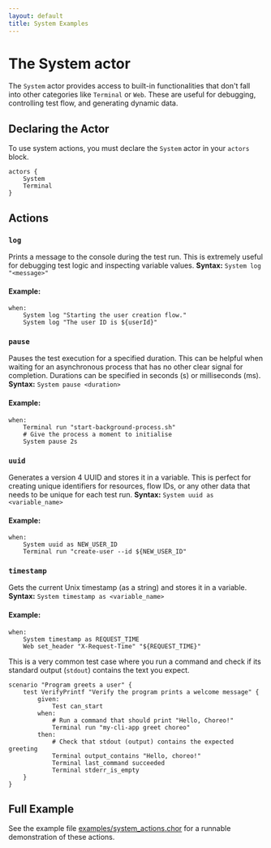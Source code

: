 ```yaml
---
layout: default
title: System Examples
---
```


# The System actor

The `System` actor provides access to built-in functionalities that don't fall into other categories like `Terminal` or
`Web`. These are useful for debugging, controlling test flow, and generating dynamic data.

## Declaring the Actor

To use system actions, you must declare the `System` actor in your `actors` block.

```chor
actors {
    System
    Terminal
}
```

## Actions

### `log`

Prints a message to the console during the test run. This is extremely useful for debugging test logic and inspecting
variable values.
**Syntax:** `System log "<message>"`

#### Example:

```choreo
when:
    System log "Starting the user creation flow."
    System log "The user ID is ${userId}"
```

### `pause`

Pauses the test execution for a specified duration. This can be helpful when waiting for an asynchronous process that
has no other clear signal for completion. Durations can be specified in seconds (s) or milliseconds (ms).
**Syntax:** `System pause <duration>`

#### Example:

```choreo
when:
    Terminal run "start-background-process.sh"
    # Give the process a moment to initialise
    System pause 2s
```

### `uuid`

Generates a version 4 UUID and stores it in a variable. This is perfect for creating unique identifiers for resources,
flow IDs, or any other data that needs to be unique for each test run.
**Syntax:** `System uuid as <variable_name>`

#### Example:

```choreo
when:
    System uuid as NEW_USER_ID
    Terminal run "create-user --id ${NEW_USER_ID"
```

### `timestamp`

Gets the current Unix timestamp (as a string) and stores it in a variable.
**Syntax:** `System timestamp as <variable_name>`

#### Example:

```choreo
when:
    System timestamp as REQUEST_TIME
    Web set_header "X-Request-Time" "${REQUEST_TIME}"
```

This is a very common test case where you run a command and check if its standard output (`stdout`) contains the text
you expect.

```choreo
scenario "Program greets a user" {
    test VerifyPrintf "Verify the program prints a welcome message" {
        given:
            Test can_start
        when:
            # Run a command that should print "Hello, Choreo!"
            Terminal run "my-cli-app greet choreo"
        then:
            # Check that stdout (output) contains the expected greeting
            Terminal output_contains "Hello, choreo!"
            Terminal last_command succeeded
            Terminal stderr_is_empty
    }
}
```

## Full Example

See the example file [examples/system_actions.chor](../examples/system_actions.chor) for a runnable demonstration of
these actions.